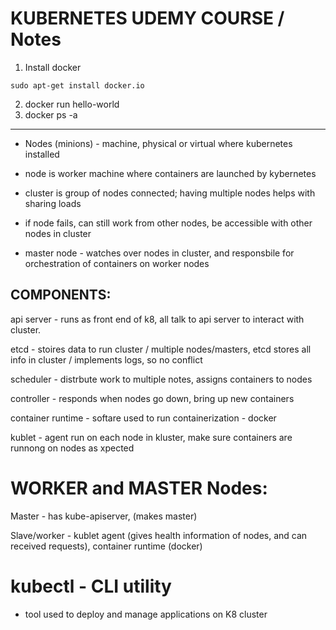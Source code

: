 # KUBERNETES UDEMY COURSE / Notes

1) Install docker

<code>sudo apt-get install docker.io</code>

2) docker run hello-world
3) docker ps -a

<hr>

* Nodes (minions) - machine, physical or virtual where kubernetes installed

* node is worker machine where containers are launched by kybernetes

* cluster is group of nodes connected; having multiple nodes helps with sharing loads

* if node fails, can still work from other nodes, be accessible with other nodes in cluster

* master node - watches over nodes in cluster, and responsbile for orchestration of containers on worker nodes

## COMPONENTS:
api server - runs as front end of k8, all talk to api server to interact with cluster. 

etcd - stoires data to run cluster / multiple nodes/masters, etcd stores all info in cluster / implements logs, so no conflict

scheduler - distrbute work to multiple notes, assigns containers to nodes

controller - responds when nodes go down, bring up new containers

container runtime - softare used to run containerization - docker

kublet - agent run on each node in kluster, make sure containers are runnong on nodes as xpected

# WORKER and MASTER Nodes:

Master - has kube-apiserver, (makes master) 

Slave/worker - kublet agent (gives health information of nodes, and can received requests), container runtime (docker)

# kubectl - CLI utility
- tool used to deploy and manage applications on K8 cluster
 